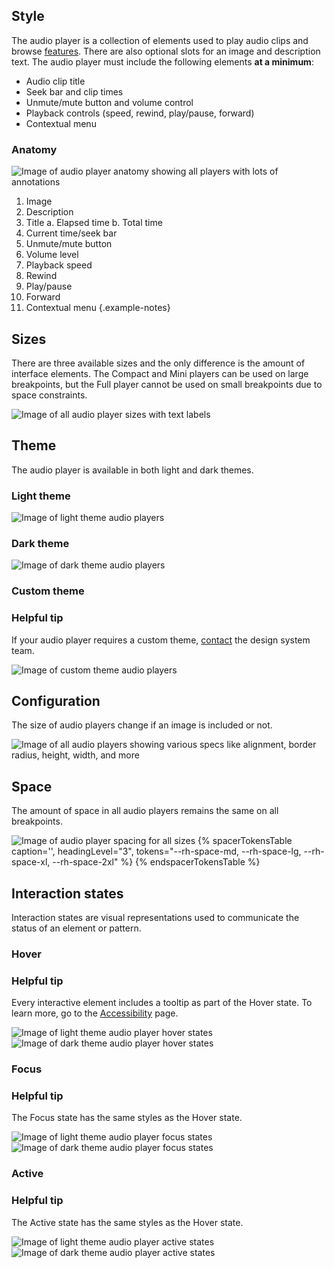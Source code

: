 ## Style

The audio player is a collection of elements used to play audio clips and browse [features](../features). There are also optional slots for an image and description text. The audio player must include the following elements **at a minimum**:
- Audio clip title
- Seek bar and clip times
- Unmute/mute button and volume control
- Playback controls (speed, rewind, play/pause, forward)
- Contextual menu

### Anatomy

<uxdot-example width-adjustment="712px">
  <img src="../audio-player-anatomy.png" alt="Image of audio player anatomy showing all players with lots of annotations">
</uxdot-example>

1) Image
2) Description
3) Title
  a. Elapsed time
  b. Total time
5) Current time/seek bar
6) Unmute/mute button
7) Volume level
8) Playback speed
9) Rewind
10) Play/pause
11) Forward
12) Contextual menu
{.example-notes}

## Sizes
There are three available sizes and the only difference is the amount of interface elements. The Compact and Mini players can be used on large breakpoints, but the Full player cannot be used on small breakpoints due to space constraints.

<uxdot-example width-adjustment="712px">
  <img src="../audio-player-style-sizes.png" alt="Image of all audio player sizes with text labels">  
</uxdot-example>

## Theme
The audio player is available in both light and dark themes.

### Light theme

<uxdot-example width-adjustment="800px">
  <img src="../audio-player-theme-light.png" alt="Image of light theme audio players">
</uxdot-example>

### Dark theme

<uxdot-example width-adjustment="800px" color-palette="darkest">
  <img src="../audio-player-theme-dark.png" alt="Image of dark theme audio players">
</uxdot-example>

### Custom theme

<rh-alert state="info">
  <h3 slot="header">Helpful tip</h3>
  <p>If your audio player requires a custom theme, <a href="https://github.com/orgs/RedHat-UX/discussions">contact</a> the design system team.</p>
</rh-alert>

<uxdot-example width-adjustment="800px" color-palette="darkest">
  <img src="../audio-player-theme-custom.png" alt="Image of custom theme audio players">  
</uxdot-example>

## Configuration
The size of audio players change if an image is included or not.

<uxdot-example width-adjustment="870px">
  <img src="../audio-player-configuration.png" alt="Image of all audio players showing various specs like alignment, border radius, height, width, and more">
</uxdot-example>

## Space
The amount of space in all audio players remains the same on all breakpoints.

<uxdot-example width-adjustment="712px">
  <img src="../audio-player-space.png" alt="Image of audio player spacing for all sizes">
</uxdot-example>

<rh-table>
  {% spacerTokensTable 
      caption='',
      headingLevel="3",
      tokens="--rh-space-md, --rh-space-lg, --rh-space-xl, --rh-space-2xl" %}
  {% endspacerTokensTable %}
</rh-table>


## Interaction states
Interaction states are visual representations used to communicate the status of an element or pattern.

### Hover

<rh-alert state="info">
  <h3 slot="header">Helpful tip</h3>
  <p>Every interactive element includes a tooltip as part of the Hover state. To learn more, go to the <a href="../accessibility">Accessibility</a> page.</p>
</rh-alert>

<uxdot-example width-adjustment="715px">
  <img src="../audio-player-interaction-state-hover-theme-light.png" alt="Image of light theme audio player hover states">
</uxdot-example>

<uxdot-example width-adjustment="712px" color-palette="darkest">
  <img src="../audio-player-interaction-state-hover-theme-dark.png" alt="Image of dark theme audio player hover states">
</uxdot-example>


### Focus

<rh-alert state="info">
  <h3 slot="header">Helpful tip</h3>
  <p>The Focus state has the same styles as the Hover state.</p>
</rh-alert>

<uxdot-example width-adjustment="715px">
  <img src="../audio-player-interaction-state-focus-theme-light.png" alt="Image of light theme audio player focus states">
</uxdot-example>

<uxdot-example width-adjustment="712px" color-palette="darkest">
  <img src="../audio-player-interaction-state-focus-theme-dark.png" alt="Image of dark theme audio player focus states">
</uxdot-example>

### Active

<rh-alert state="info">
  <h3 slot="header">Helpful tip</h3>
  <p>The Active state has the same styles as the Hover state.</p>
</rh-alert>

<uxdot-example width-adjustment="715px">
  <img src="../audio-player-interaction-state-active-theme-light.png" alt="Image of light theme audio player active states">  
</uxdot-example>

<uxdot-example width-adjustment="712px" color-palette="darkest">
  <img src="../audio-player-interaction-state-active-theme-dark.png" alt="Image of dark theme audio player active states">  
</uxdot-example>
